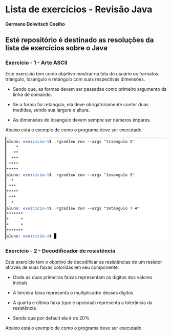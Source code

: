 # Lista de exercícios - Revisão Java

#### Germano Dolwitsch Coelho

## Esté repositório é destinado as resoluções da lista de exercícios sobre o Java

### Exercício - 1 - Arte ASCII

Este exercício tem como objetivo mostrar na tela do usuário os formatos: triangulo, losangulo e retangulo com suas respectivas dimensões.

* Sendo que, as formas devem ser passadas como primeiro argumento da linha de comando.

* Se a forma for retangulo, ela deve obrigatóriamente conter duas medidas, sendo sua largura e altura.

* As dimensões do losangulo devem sempre ser números ímpares.

Abaixo está o exemplo de como o programa deve ser executado

![Minha foto](./exerc1.png)

### Exercício - 2 - Decodificador de resistência

Este exercício tem o objetivo de decodificar as resistências de um resistor através de suas faixas coloridas em seu componente.

* Onde as duas primeiras faixas representam os dígitos dos valores iniciais

* A terceira faixa representa o multiplicador desses dígitos

* A quarta e última faixa (que é opcional) representa a tolerância da resistência

* Sendo que por default ela é de 20%

Abaixo está o exemplo de como o programa deve ser executado
